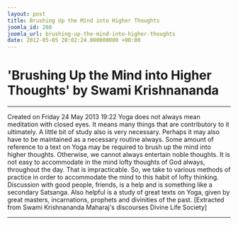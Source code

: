 ```yaml
---
layout: post
title: Brushing Up the Mind into Higher Thoughts
joomla_id: 260
joomla_url: brushing-up-the-mind-into-higher-thoughts
date: 2012-05-05 20:02:24.000000000 +00:00
---
```

# 'Brushing Up the Mind into Higher Thoughts' by Swami Krishnananda
* * *  
Created on Friday 24 May 2013 19:22
Yoga does not always mean meditation with closed eyes. It means many things that are contributory to it ultimately. A little bit of study also is very necessary. Perhaps it may also have to be maintained as a necessary routine always. Some amount of reference to a text on Yoga may be required to brush up the mind into higher thoughts. Otherwise, we cannot always entertain noble thoughts. It is not easy to accommodate in the mind lofty thoughts of God always, throughout the day. That is impracticable. So, we take to various methods of practice in order to accommodate the mind to this habit of lofty thinking. Discussion with good people, friends, is a help and is something like a secondary Satsanga. Also helpful is a study of great texts on Yoga, given by great masters, incarnations, prophets and divinities of the past.
[Extracted from Swami Krishnananda Maharaj's discourses Divine Life Society]
* * *
  
